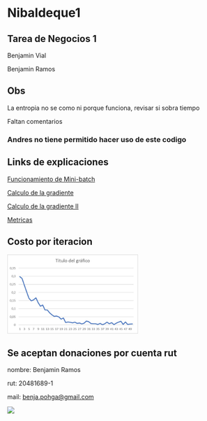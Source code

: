 # Nibaldeque1
Tarea de Negocios 1
-------------------
Benjamin Vial

Benjamin Ramos

## Obs
La entropia no se como ni porque funciona, revisar si sobra tiempo

Faltan comentarios

### Andres no tiene permitido hacer uso de este codigo

## Links de explicaciones
[Funcionamiento de Mini-batch](https://towardsdatascience.com/stochastic-batch-and-mini-batch-gradient-descent-demystified-8b28978f7f5)

[Calculo de la gradiente](https://medium.com/@pdquant/all-the-backpropagation-derivatives-d5275f727f60)

[Calculo de la gradiente II](https://towardsdatascience.com/understanding-backpropagation-abcc509ca9d0#:~:text=%E2%80%9CEssentially%2C%20backpropagation%20evaluate)

[Metricas](https://www.v7labs.com/blog/confusion-matrix-guide)

## Costo por iteracion
<img src=03b00cd1-e71b-4670-b68c-c2998e4a18e4.jpg   width="300">

## Se aceptan donaciones por cuenta rut

  nombre: Benjamin Ramos
  
  rut: 20481689-1
  
  mail: benja.pohga@gmail.com


<img src="https://user-images.githubusercontent.com/81858128/232229021-a9fad984-5779-42be-8229-bf08d916af94.jpg"  width="300">
